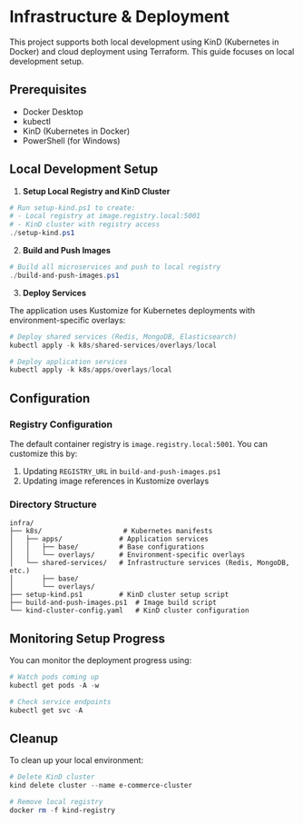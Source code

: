 # Infrastructure & Deployment

This project supports both local development using KinD (Kubernetes in Docker) and cloud deployment using Terraform. This guide focuses on local development setup.

## Prerequisites

- Docker Desktop
- kubectl
- KinD (Kubernetes in Docker)
- PowerShell (for Windows)

## Local Development Setup

1. **Setup Local Registry and KinD Cluster**

```powershell
# Run setup-kind.ps1 to create:
# - Local registry at image.registry.local:5001
# - KinD cluster with registry access
./setup-kind.ps1
```

2. **Build and Push Images**

```powershell
# Build all microservices and push to local registry
./build-and-push-images.ps1
```

3. **Deploy Services**

The application uses Kustomize for Kubernetes deployments with environment-specific overlays:

```powershell
# Deploy shared services (Redis, MongoDB, Elasticsearch)
kubectl apply -k k8s/shared-services/overlays/local

# Deploy application services
kubectl apply -k k8s/apps/overlays/local
```

## Configuration

### Registry Configuration

The default container registry is `image.registry.local:5001`. You can customize this by:

1. Updating `REGISTRY_URL` in `build-and-push-images.ps1`
2. Updating image references in Kustomize overlays

### Directory Structure

```
infra/
├── k8s/                    # Kubernetes manifests
│   ├── apps/              # Application services
│   │   ├── base/          # Base configurations
│   │   └── overlays/      # Environment-specific overlays
│   └── shared-services/   # Infrastructure services (Redis, MongoDB, etc.)
│       ├── base/
│       └── overlays/
├── setup-kind.ps1         # KinD cluster setup script
├── build-and-push-images.ps1  # Image build script
└── kind-cluster-config.yaml   # KinD cluster configuration
```

## Monitoring Setup Progress

You can monitor the deployment progress using:

```powershell
# Watch pods coming up
kubectl get pods -A -w

# Check service endpoints
kubectl get svc -A
```

## Cleanup

To clean up your local environment:

```powershell
# Delete KinD cluster
kind delete cluster --name e-commerce-cluster

# Remove local registry
docker rm -f kind-registry
```

        

   